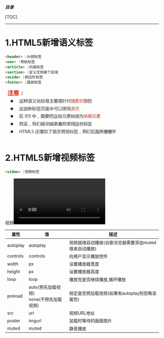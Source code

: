 ***目录***

[TOC]

---

# 1.HTML5新增语义标签

```html
<header> :头部标签
<nav> :导航标签
<article> :内容标签
<section> :定义文档某个区域
<aside> :侧边栏标签
<footer> :尾部标签    
```

<img src="assets/h5_yuyibiaoqian.jpg" style="zoom: 67%;" />

# 2.HTML5新增视频标签

```html
<video> :视频标签
```

视频<video>常见属性

| 属性     | 值                                         | 描述                                                  |
| -------- | ------------------------------------------ | ----------------------------------------------------- |
| autoplay | autoplay                                   | 视频就绪自动播放(谷歌浏览器需要添加muted值来自动播放) |
| controls | controls                                   | 向用户显示播放控件                                    |
| width    | px                                         | 设置播放器宽度                                        |
| height   | px                                         | 设置播放器高度                                        |
| loop     | loop                                       | 播放完是否继续播放,循环播放                           |
| preload  | auto(预先加载视频)<br>none(不预先加载视频) | 规定是否预加载视频(如果有autoplay则忽略该属性)        |
| src      | url                                        | 视频URL地址                                           |
| poster   | imgurl                                     | 加载时等待的画面图片                                  |
| muted    | muted                                      | 静音播放                                              |


